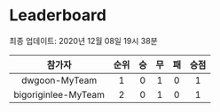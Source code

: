 # Leaderboard
최종 업데이트: 2020년 12월 08일 19시 38분




| 참가자 | 순위 | 승 | 무 | 패 | 승점 |
|:---:|:---:|:---:|:---:|:---:|:---:|
| dwgoon-MyTeam | 1 | 0 | 1 | 0 | 1 |
| bigoriginlee-MyTeam | 2 | 0 | 1 | 0 | 1 |